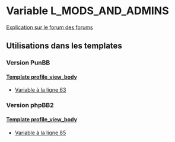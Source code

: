 # Variable L_MODS_AND_ADMINS
[Explication sur le forum des forums](http://forum.forumactif.com/t294113-listing-des-variables#L_MODS_AND_ADMINS)
## Utilisations dans les templates
### Version PunBB
#### [Template profile_view_body](punbb/profile_view_body.md)
* [Variable à la ligne 63](../punbb/profile_view_body.tpl#L63)
### Version phpBB2
#### [Template profile_view_body](subsilver/profile_view_body.md)
* [Variable à la ligne 85](../subsilver/profile_view_body.tpl#L85)